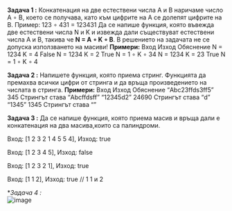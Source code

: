 **Задача 1 :** Конкатенация на две естествени числа A и B наричаме число A ∘ B, което се получава, като към цифрите на A се долепят цифрите на B.
Пример:
123 ∘ 431 = 123431
Да се напише функция, която въвежда две естествени числа N и K и извежда дали съществуват естествени числа А и B, такива че **N = A ∘ K ∘ B**.
В решението на задачата не се допуска използването на масиви!
**Примери:**
Вход                     Изход                Обяснение
N = 1234   K = 4         False
N = 1234   K = 2         True                 N = 1 ∘ K ∘ 34
N = 1234   K = 23        True                 N = 1 ∘ K ∘ 4

**Задача 2 :** Напишете функция, която приема стринг. Функцията да премахва всички цифри от стринга и да връща произведението на числата в стринга.
**Примери:**
Вход                       Изход            Обяснение
“Abc23ffds3ff5”            345              Стрингът става “Abcffdsff”
“12345d2”                  24690            Стрингът става “d”
“1345”                     1345             Стрингът става “”


**Задача 3 :** Да се напише функция, която приема масив и връща дали е 
конкатенация на два масива,които са палиндроми.

Вход: [1 2 3 2 1 4 5 5 4], Изход: true

Вход: [1 2 3 4 5],         Изход: false

Вход: [1 2 3 2 1],         Изход: true

Вход: [1 1 2],             Изход: true // 1 1 и 2

**Задача 4 :* <br/>
![image](https://user-images.githubusercontent.com/49128895/204383507-e84015c5-f159-4e48-895b-e0918d8a6f43.png)
